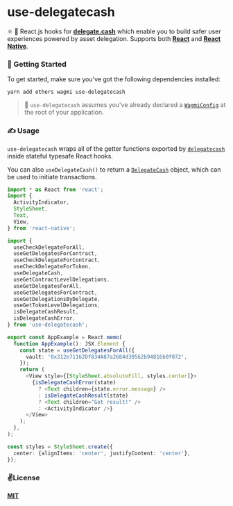 # use-delegatecash
⚛️ 💸 React.js hooks for [__delegate.cash__](https://delegate.cash) which enable you to build safer user experiences powered by asset delegation. Supports both [__React__](https://reactjs.org/) and [__React Native__](https://reactnative.dev).

### 🚀 Getting Started

To get started, make sure you've got the following dependencies installed:

```
yarn add ethers wagmi use-delegatecash
```

> 💭 `use-delegatecash` assumes you've already declared a [`WagmiConfig`](https://github.com/wagmi-dev/wagmi) at the root of your application.

### ✍️ Usage

`use-delegatecash` wraps all of the getter functions exported by [`delegatecash`](https://github.com/delegatecash/delegatecash-javascript-sdk) inside stateful typesafe React hooks.

You can also `useDelegateCash()` to return a [`DelegateCash`](https://github.com/delegatecash/delegatecash-javascript-sdk/blob/ef2f7b2d0e50b7b2ac8a9faef0edd1ed07e6807a/src/index.ts#L7) object, which can be used to initiate transactions.

```typescript
import * as React from 'react';
import {
  ActivityIndicator,
  StyleSheet,
  Text,
  View,
} from 'react-native';

import {
  useCheckDelegateForAll,
  useGetDelegatesForContract,
  useCheckDelegateForContract,
  useCheckDelegateForToken,
  useDelegateCash,
  useGetContractLevelDelegations,
  useGetDelegatesForAll,
  useGetDelegatesForContract,
  useGetDelegationsByDelegate,
  useGetTokenLevelDelegations,
  isDelegateCashResult,
  isDelegateCashError,
} from 'use-delegatecash';

export const AppExample = React.memo(
  function AppExample(): JSX.Element {
    const state = useGetDelegatesForAll({
      vault: '0x312e71162Df834A87a2684d30562b94816b0f072',
    });
    return (
      <View style={[StyleSheet.absoluteFill, styles.center]}>
        {isDelegateCashError(state)
          ? <Text children={state.error.message} />
          : isDelegateCashResult(state)
          ? <Text children="Got result!" />
          : <ActivityIndicator />}
      </View>
    );
  },
);

const styles = StyleSheet.create({
  center: {alignItems: 'center', justifyContent: 'center'},
});
```

### ✌️License
[__MIT__](./LICENSE)
